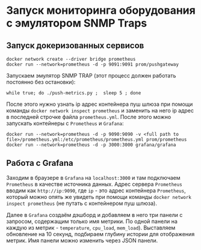 # Запуск мониторинга оборудования с эмулятором SNMP Traps
## Запуск докеризованных сервисов
```
docker network create --driver bridge prometheus
docker run --network=prometheus -d -p 9091:9091 prom/pushgateway
```
Запускаем эмулятор SNMP TRAP (этот процесс должен работать постоянно без остановки):
```
while true; do ./push-metrics.py ;  sleep 5 ; done
```
После этого нужно узнать ip адрес контейнера пуш шлюза при помощи команды `docker network inspect prometheus` и заменить на него ip адрес в последней строчке файла `prometheus.yml`. После этого можно запускать контейнеры с `Prometheus` и `Grafana`:
```
docker run --network=prometheus -d -p 9090:9090 -v <full path to file>/prometheus.yml:/etc/prometheus/prometheus.yml prom/prometheus
docker run --network=prometheus -d -p 3000:3000 grafana/grafana
```
## Работа с Grafana
Заходим в браузере в `Grafana` на `localhost:3000` и там подключаем `Prometheus` в качестве источника данных. Адрес сервера `Prometheus` вводим как `http://ip:9090`, где `ip` - это адрес контейнера `Prometheus`, который можно опять же увидеть при помощи команды `docker network inspect prometheus` (не путать с контейнером пуш шлюза).

Далее в `Grafana` создаём дэшборд и добавляем в него три панели с запросом, содержащим только имя метрики. По одной панели на каждую из метрик - `temperature`, `cpu_load`, `mem_load`). Выставляем обновление на 10 секунд, подбираем глубину истории для отображения метрик. Имя панели можно изменить через JSON панели.
